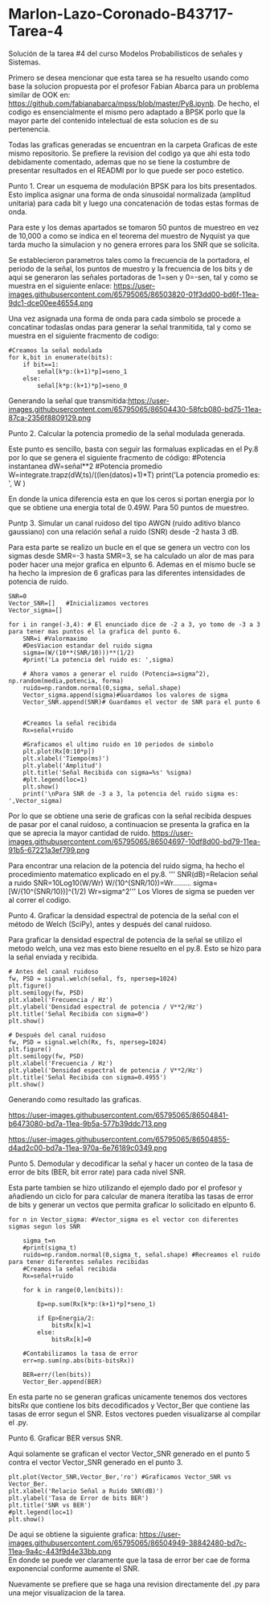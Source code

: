 # Marlon-Lazo-Coronado-B43717-Tarea-4

Solución de la tarea #4 del curso Modelos Probabilisticos de señales y Sistemas.

Primero se desea mencionar que esta tarea se ha resuelto usando como base la solucion propuesta por el profesor Fabian Abarca para un problema similar de OOK en: https://github.com/fabianabarca/mpss/blob/master/Py8.ipynb. De hecho, el codigo es ensencialmente el mismo pero adaptado a BPSK porlo que la mayor parte del contenido intelectual de esta solucion es de su pertenencia.

Todas las graficas generadas se encuentran en la carpeta Graficas de este mismo repositorio. Se prefiere la revision del codigo ya que ahi esta todo debidamente comentado, ademas que no se tiene la costumbre de presentar resultados en el READMI por lo que puede ser poco estetico.


Punto 1. Crear un esquema de modulación BPSK para los bits presentados. Esto implica asignar una forma de onda sinusoidal normalizada (amplitud unitaria) para cada bit y luego una concatenación de todas estas formas de onda.

Para este y los demas apartados se tomaron 50 puntos de muestreo en vez de 10,000 a como se indica en el teorema del muestro de Nyquist ya que tarda mucho la simulacion y no genera errores para los SNR que se solicita.

Se establecieron parametros tales como la frecuencia de la portadora, el periodo de la señal, los puntos de muestro y la frecuencia de los bits y de aqui se generaron las señales portadoras de 1=sen y 0=-sen, tal y como se muestra en el siguiente enlace:
https://user-images.githubusercontent.com/65795065/86503820-01f3dd00-bd6f-11ea-9dc1-dce00ee46554.png

Una vez asignada una forma de onda para cada simbolo se procede a concatinar todaslas ondas para generar la señal tranmitida, tal y como se muestra en el siguiente fracmento de codigo:

    #Creamos la señal modulada
    for k,bit in enumerate(bits):
        if bit==1:
            señal[k*p:(k+1)*p]=seno_1
        else:
            señal[k*p:(k+1)*p]=seno_0

Generando la señal que transmitida:https://user-images.githubusercontent.com/65795065/86504430-58fcb080-bd75-11ea-87ca-2356f8809129.png



Punto 2.  Calcular la potencia promedio de la señal modulada generada.

Este punto es sencillo, basta con seguir las formaluas explicadas en el Py.8 por lo que se genera el siguiente fracmento de código:
    #Potencia instantanea
    dW=señal**2
    #Potencia promedio
    W=integrate.trapz(dW,ts)/((len(datos)+1)*T)
    print('La potencia promedio es: ', W )

En donde la unica diferencia esta en que los ceros si portan energia por lo que se obtiene una energia total de 0.49W. Para 50 puntos de muestreo.




Puntp 3. Simular un canal ruidoso del tipo AWGN (ruido aditivo blanco gaussiano) con una relación señal a ruido (SNR) desde -2 hasta 3 dB.

Para esta parte se realizo un bucle en el que se genera un vectro con los sigmas desde SMR=-3 hasta SMR=3, se ha calculado un alor de mas para poder hacer una mejor grafica en elpunto 6. Ademas en el mismo bucle se ha hecho la impresion de 6 graficas para las diferentes intensidades de potencia de ruido.

    SNR=0
    Vector_SNR=[]   #Inicializamos vectores
    Vector_sigma=[]
    
    for i in range(-3,4): # El enunciado dice de -2 a 3, yo tomo de -3 a 3 para tener mas puntos el la grafica del punto 6.
        SNR=i #Valormaximo
        #DesViacion estandar del ruido sigma
        sigma=(W/(10**(SNR/10)))**(1/2)
        #print('La potencia del ruido es: ',sigma)
    
        # Ahora vamos a generar el ruido (Potencia=sigma^2), np.random(media,potencia, forma)  
        ruido=np.random.normal(0,sigma, señal.shape)
        Vector_sigma.append(sigma)#Guardamos los valores de sigma 
        Vector_SNR.append(SNR)# Guardamos el vector de SNR para el punto 6
   
        
        #Creamos la señal recibida
        Rx=señal+ruido

        #Graficamos el ultimo ruido en 10 periodos de simbolo
        plt.plot(Rx[0:10*p])
        plt.xlabel('Tiempo(ms)')
        plt.ylabel('Amplitud')
        plt.title('Señal Recibida con sigma=%s' %sigma)
        #plt.legend(loc=1)
        plt.show()
        print('\nPara SNR de -3 a 3, la potencia del ruido sigma es: ',Vector_sigma)
    
 Por lo que se obtiene una serie de graficas con la señal recibida despues de pasar por el canal ruidoso, a continuacion se presenta la grafica en la que se aprecia la mayor cantidad de ruido. https://user-images.githubusercontent.com/65795065/86504697-10df8d00-bd79-11ea-91b5-67221a3ef799.png

Para encontrar una relacion de la potencia del ruido sigma, ha hecho el procedimiento matematico explicado en el py.8.
    '''
    SNR(dB)=Relacion señal a ruido
    SNR=10Log10(W/Wr)
    W/(10^(SNR/10))=Wr......... sigma=[W/(10^(SNR/10))]^(1/2)
    Wr=sigma^2'''
Los Vlores de sigma se pueden ver al correr el codigo.


Punto 4. Graficar la densidad espectral de potencia de la señal con el método de Welch (SciPy), antes y después del canal ruidoso.

Para graficar  la densidad espectral de potencia de la señal se utilizo el metodo welch, una vez mas esto biene resuelto en el py.8. Esto se hizo para la señal enviada y recibida.

    # Antes del canal ruidoso
    fw, PSD = signal.welch(señal, fs, nperseg=1024)
    plt.figure()
    plt.semilogy(fw, PSD)
    plt.xlabel('Frecuencia / Hz')
    plt.ylabel('Densidad espectral de potencia / V**2/Hz')
    plt.title('Señal Recibida con sigma=0')
    plt.show()
    
    # Después del canal ruidoso
    fw, PSD = signal.welch(Rx, fs, nperseg=1024)
    plt.figure()
    plt.semilogy(fw, PSD)
    plt.xlabel('Frecuencia / Hz')
    plt.ylabel('Densidad espectral de potencia / V**2/Hz')
    plt.title('Señal Recibida con sigma=0.4955')
    plt.show()

Generando como resultado las graficas.

https://user-images.githubusercontent.com/65795065/86504841-b6473080-bd7a-11ea-9b5a-577b39ddc713.png

https://user-images.githubusercontent.com/65795065/86504855-d4ad2c00-bd7a-11ea-970a-6e76189c0349.png


Punto 5. Demodular y decodificar la señal y hacer un conteo de la tasa de error de bits (BER, bit error rate) para cada nivel SNR.

Esta parte tambien se hizo utilizando el ejemplo dado por el profesor y añadiendo un ciclo for para calcular de manera iteratiba las tasas de error de bits y generar un vectos que permita graficar lo solicitado en elpunto 6.

    for n in Vector_sigma: #Vector_sigma es el vector con diferentes sigmas segun los SNR
    
        sigma_t=n
        #print(sigma_t)
        ruido=np.random.normal(0,sigma_t, señal.shape) #Recreamos el ruido para tener diferentes señales recibidas
        #Creamos la señal recibida
        Rx=señal+ruido
    
        for k in range(0,len(bits)): 
       
            Ep=np.sum(Rx[k*p:(k+1)*p]*seno_1)
        
            if Ep>Energia/2:
                bitsRx[k]=1
            else:
                bitsRx[k]=0
    
        #Contabilizamos la tasa de error
        err=np.sum(np.abs(bits-bitsRx))
    
        BER=err/(len(bits))
        Vector_Ber.append(BER)

En esta parte no se generan graficas unicamente tenemos dos vectores bitsRx que contiene los bits decodificados y Vector_Ber que contiene las tasas de error segun el SNR. Estos vectores pueden visualizarse al compilar el .py.



Punto 6. Graficar BER versus SNR.

Aqui solamente se grafican el vector Vector_SNR generado en el punto 5 contra el vector Vector_SNR generado en el punto 3.

    plt.plot(Vector_SNR,Vector_Ber,'ro') #Graficamos Vector_SNR vs Vector_Ber.
    plt.xlabel('Relacio Señal a Ruido SNR(dB)')
    plt.ylabel('Tasa de Error de bits BER')
    plt.title('SNR vs BER')
    #plt.legend(loc=1)
    plt.show()
    
 De aqui se obtiene la siguiente grafica: https://user-images.githubusercontent.com/65795065/86504949-38842480-bd7c-11ea-9a4c-443f9d4e33bb.png   
 En donde se puede ver claramente que la tasa de error ber cae de forma exponencial conforme aumente el SNR.
 
 Nuevamente se prefiere que se haga una revision directamente del .py para una mejor visualizacion de la tarea.













